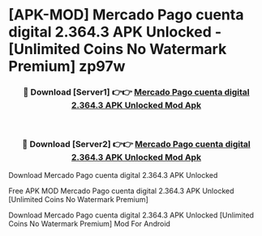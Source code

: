 # [APK-MOD] Mercado Pago  cuenta digital 2.364.3 APK Unlocked - [Unlimited Coins No Watermark Premium] zp97w



<div align="center">
<h3>🔴 Download [Server1] 👉👉 <a href="https://momento.my/?title=Mercado_Pago__cuenta_digital_2.364.3_APK_Unlocked">Mercado Pago  cuenta digital 2.364.3 APK Unlocked Mod Apk</a></h3><br>

<h3>🔴 Download [Server2] 👉👉 <a href="https://momento.my/?title=Mercado_Pago__cuenta_digital_2.364.3_APK_Unlocked">Mercado Pago  cuenta digital 2.364.3 APK Unlocked Mod Apk</a></h3>
</div>



Download Mercado Pago  cuenta digital 2.364.3 APK Unlocked 

Free APK MOD Mercado Pago  cuenta digital 2.364.3 APK Unlocked [Unlimited Coins No Watermark Premium]

Download Mercado Pago  cuenta digital 2.364.3 APK Unlocked [Unlimited Coins No Watermark Premium] Mod For Android
